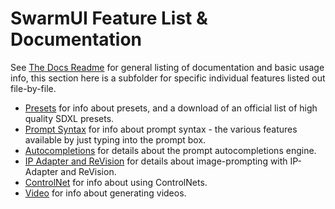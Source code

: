 # SwarmUI Feature List & Documentation

See [The Docs Readme](/docs/README.md) for general listing of documentation and basic usage info, this section here is a subfolder for specific individual features listed out file-by-file.

- [Presets](/docs/Features/Presets.md) for info about presets, and a download of an official list of high quality SDXL presets.
- [Prompt Syntax](/docs/Features/Prompt%20Syntax.md) for info about prompt syntax - the various features available by just typing into the prompt box.
- [Autocompletions](/docs/Features/Autocompletions.md) for details about the prompt autocompletions engine.
- [IP Adapter and ReVision](/docs/Features/IPAdapter-ReVision.md) for details about image-prompting with IP-Adapter and ReVision.
- [ControlNet](/docs/Features/ControlNet.md) for info about using ControlNets.
- [Video](/docs/Features/Video.md) for info about generating videos.
